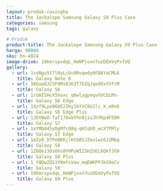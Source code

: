 ```yaml
---
layout: produk-casinghp
title: The Jackalope Samsung Galaxy S9 Plus Case
categories: samsung
tags: galaxy

# Produk
product-title: The Jackalope Samsung Galaxy S9 Plus Case
harga: 90000
sku: hn-4824
image-drive: 19kmrxpvdqL_HeNPjoxn7uzDEmVyPxfVQ
gallery:
  - url: 1svNgu517l0yLcUc0Rvqedy0FBAYaCML6
    title: Galaxy Note 8
  - url: 1KbuwOJC5FOMi8J63T7bZqJqodUxtVfcM
    title: Galaxy S6
  - url: 1rUmI5HcX5hoxc_q6wlygpeqvhVCQiMn-
    title: Galaxy S6 Edge
  - url: 14zf9Lpx0GbE2IKy1kYVC8G1lc_X_eRnO
    title: Galaxy S6 Edge Plus
  - url: 1JDYBwO-faf178wVYhn8jiuJhTKp4F5DH
    title: Galaxy S7
  - url: 1xYMb045yDgMfc08q-qKCqhD_wcXTPMly
    title: Galaxy S7 Edge
  - url: 1e2y8_D7PeQKKjlHtbBSJZeulwz6J2Mbq
    title: Galaxy S8
  - url: 1Z8Qe13dsOVs8YHPyWI25HZUEL8QkfJG9
    title: Galaxy S8 Plus
  - url: 1_YQDwZQS1YKmfsVew_mqEWKPPJkS9eCv
    title: Galaxy S9
  - url: 19kmrxpvdqL_HeNPjoxn7uzDEmVyPxfVQ
    title: Galaxy S9 Plus
---
```

